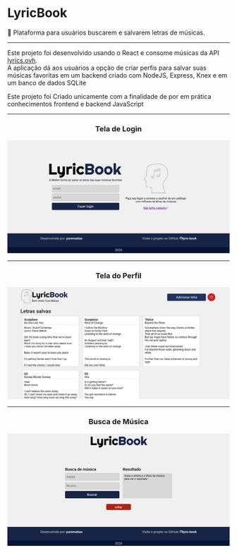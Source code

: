 <h1>
    LyricBook
</h1>

<p>
    🎼 Plataforma para usuários buscarem e salvarem letras de músicas. 
</p>
<hr>
<p>
    Este projeto foi desenvolvido usando o 
    React e consome músicas da API 
    <a href="https://lyrics.ovh">lyrics.ovh</a>.
    <br/>
    A aplicação dá aos usuários a opção de criar perfis para salvar suas músicas favoritas em um backend criado com NodeJS, Express, Knex e em um banco de dados SQLite
</p>

<p>
    Este projeto foi Criado unicamente com a finalidade de por em prática conhecimentos frontend e backend JavaScript
<p/>
<hr>

<div align="center">
    <h3>Tela de Login</h3>
    <img src="prints/print-login.png">
</div>
<hr>

<div align="center">
    <h3> Tela do Perfil</h3>
    <img src="prints/print-profile.JPG">
</div>
<hr>

<div align="center">
    <h3>Busca de Música</h3>
    <img src="prints/print-search.png">
</div>